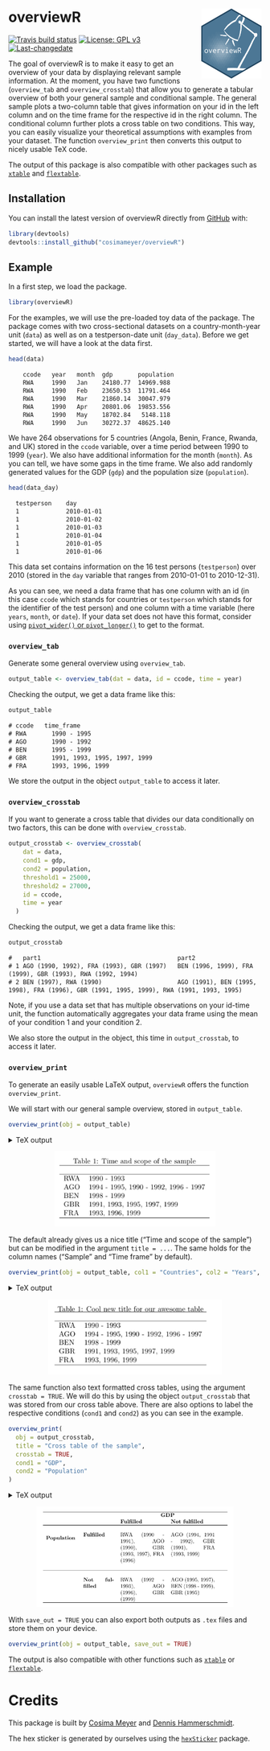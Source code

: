 
<!-- README.md is generated from README.Rmd. Please edit that file -->

# overviewR <img src='man/figures/logo.png' align="right" height="139" />

<!-- badges: start -->

[![Travis build
status](https://travis-ci.com/cosimameyer/overviewR.svg?branch=master)](https://travis-ci.com/cosimameyer/overviewR)
[![License: GPL
v3](https://img.shields.io/badge/License-GPLv3-blue.svg)](https://www.gnu.org/licenses/gpl-3.0)
[![Last-changedate](https://img.shields.io/badge/last%20change-2020--06--18-yellowgreen.svg)](/commits/master)
<!-- badges: end -->

The goal of overviewR is to make it easy to get an overview of your data
by displaying relevant sample information. At the moment, you have two
functions (`overview_tab` and `overview_crosstab`) that allow you to
generate a tabular overview of both your general sample and conditional
sample. The general sample plots a two-column table that gives
information on your id in the left column and on the time frame for the
respective id in the right column. The conditional column further plots
a cross table on two conditions. This way, you can easily visualize your
theoretical assumptions with examples from your dataset. The function
`overview_print` then converts this output to nicely usable TeX code.

The output of this package is also compatible with other packages such
as [`xtable`](https://cran.r-project.org/web/packages/xtable/xtable.pdf)
and
[`flextable`](https://cran.r-project.org/web/packages/flextable/vignettes/overview.html).

## Installation

You can install the latest version of overviewR directly from
[GitHub](https://github.com/cosimameyer/overviewR) with:

``` r
library(devtools)
devtools::install_github("cosimameyer/overviewR")
```

<!--[CRAN](https://CRAN.R-project.org) with:
``` r
install.packages("overviewR")
```
-->

## Example

In a first step, we load the package.

``` r
library(overviewR)
```

For the examples, we will use the pre-loaded toy data of the package.
The package comes with two cross-sectional datasets on a
country-month-year unit (`data`) as well as on a testperson-date unit
(`day_data`). Before we get started, we will have a look at the data
first.

``` r
head(data)
```

``` 
    ccode   year   month  gdp       population
    RWA     1990   Jan    24180.77  14969.988
    RWA     1990   Feb    23650.53  11791.464
    RWA     1990   Mar    21860.14  30047.979
    RWA     1990   Apr    20801.06  19853.556
    RWA     1990   May    18702.84   5148.118
    RWA     1990   Jun    30272.37  48625.140
```

We have 264 observations for 5 countries (Angola, Benin, France, Rwanda,
and UK) stored in the `ccode` variable, over a time period between 1990
to 1999 (`year`). We also have additional information for the month
(`month`). As you can tell, we have some gaps in the time frame. We also
add randomly generated values for the GDP (`gdp`) and the population
size (`population`).

``` r
head(data_day)
```

``` 
  testperson    day
  1             2010-01-01
  1             2010-01-02
  1             2010-01-03
  1             2010-01-04
  1             2010-01-05
  1             2010-01-06
```

This data set contains information on the 16 test persons (`testperson`)
over 2010 (stored in the `day` variable that ranges from 2010-01-01 to
2010-12-31).

<!-- Before we delve into the functions, we need some data to showcase the magic that ```overviewR``` can perform. We have 19 observations for 5 countries (Rwanda, Angola, Benin, UK, and France) stored in the ```ccode``` variable, over a time period between 1990 to 1999 (```year```). As you can tell, we have some gaps in the time frame. We also add randomly generated values for the GDP (```gdp```) and the population size (```population```). -->

<!-- ```{r example} -->

<!-- # Generate some data -->

<!-- # Set a seed to make it reproducable -->

<!-- set.seed(68163) -->

<!-- df_combined <- data.frame( -->

<!--   # Countries -->

<!--   ccode  = c( -->

<!--     rep("RWA", 4), -->

<!--     rep("AGO", 8), -->

<!--     rep("BEN", 2), -->

<!--     rep("GBR", 5), -->

<!--     rep("FRA", 3) -->

<!--   ), -->

<!--   # Time frame -->

<!--   year = -->

<!--     c( -->

<!--       seq(1990, 1995), -->

<!--       seq(1990, 1992), -->

<!--       seq(1995, 1999), -->

<!--       seq(1991, 1999, by = 2), -->

<!--       seq(1993, 1999, by = 3) -->

<!--     ), -->

<!--   # GDP -->

<!--   gdp = -->

<!--     runif(22, 10000, 40000), -->

<!--   # Population -->

<!--   population = -->

<!--     runif(22, 100, 50000), -->

<!--   stringsAsFactors = FALSE -->

<!-- )  -->

<!-- ``` -->

<!-- Let's have a first look at the data: -->

<!-- ```{r} -->

<!-- head(df_combined) -->

<!-- ``` -->

As you can see, we need a data frame that has one column with an id (in
this case `ccode` which stands for countries or `testperson` which
stands for the identifier of the test person) and one column with a time
variable (here `years`, `month`, or `date`). If your data set does not
have this format, consider using [`pivot_wider()` or
`pivot_longer()`](https://tidyr.tidyverse.org/reference/pivot_longer.html)
to get to the format.

### `overview_tab`

Generate some general overview using `overview_tab`.

``` r
output_table <- overview_tab(dat = data, id = ccode, time = year)
```

Checking the output, we get a data frame like this:

``` r
output_table
```

    # ccode   time_frame
    # RWA       1990 - 1995         
    # AGO       1990 - 1992         
    # BEN       1995 - 1999         
    # GBR       1991, 1993, 1995, 1997, 1999            
    # FRA       1993, 1996, 1999

We store the output in the object `output_table` to access it later.
<!-- This function automatically generates an object and stores it in your environment so that you can access it later. -->

### `overview_crosstab`

If you want to generate a cross table that divides our data
conditionally on two factors, this can be done with `overview_crosstab`.

``` r
output_crosstab <- overview_crosstab(
    dat = data,
    cond1 = gdp,
    cond2 = population,
    threshold1 = 25000,
    threshold2 = 27000,
    id = ccode,
    time = year
  )
```

Checking the output, we get a data frame like this:

``` r
output_crosstab
```

    #   part1                                      part2
    # 1 AGO (1990, 1992), FRA (1993), GBR (1997)   BEN (1996, 1999), FRA (1999), GBR (1993), RWA (1992, 1994)
    # 2 BEN (1997), RWA (1990)                     AGO (1991), BEN (1995, 1998), FRA (1996), GBR (1991, 1995, 1999), RWA (1991, 1993, 1995)

Note, if you use a data set that has multiple observations on your
id-time unit, the function automatically aggregates your data frame
using the mean of your condition 1 and your condition 2.

We also store the output in the object, this time in `output_crosstab`,
to access it later.

<!-- The resulting data frame is again stored as an object in your environment so that you can access it later. -->

### `overview_print`

To generate an easily usable LaTeX output, `overviewR` offers the
function `overview_print`.

We will start with our general sample overview, stored in
`output_table`.

``` r
overview_print(obj = output_table)
```

<details>

<summary>TeX output</summary>

    % Overview table generated in R version 4.0.0 (2020-04-24) using overviewR 
     \begin{table}[ht] 
     \centering 
     \caption{Time and scope of the sample} 
     \begin{tabular}{ll} 
     \hline 
    Sample & Time frame \\ \hline 
     RWA & 1990 - 1995 \\ AGO & 1990 - 1992 \\ BEN & 1995 - 1999 \\ GBR & 1991, 1993, 1995, 1997, 1999 \\ FRA & 1993, 1996, 1999 \\ \hline 
     \end{tabular} 
     \end{table} 

</details>

<p align="center">

<img src='man/figures/example1.png' height="150"/>

</p>

The default already gives us a nice title (“Time and scope of the
sample”) but can be modified in the argument `title = ...`. The same
holds for the column names (“Sample” and “Time frame” by default).

``` r
overview_print(obj = output_table, col1 = "Countries", col2 = "Years", title = "Cool new title for our awesome table")
```

<details>

<summary>TeX output</summary>

    % Overview table generated in R version 4.0.0 (2020-04-24) using overviewR 
     \begin{table}[ht] 
     \centering 
     \caption{Cool new title for our awesome table} 
     \begin{tabular}{ll} 
     \hline 
    Countries & Years \\ \hline 
     RWA & 1990 - 1995 \\ AGO & 1990 - 1992 \\ BEN & 1995 - 1999 \\ GBR & 1991, 1993, 1995, 1997, 1999 \\ FRA & 1993, 1996, 1999 \\ \hline 
     \end{tabular} 
     \end{table} 

</details>

<p align="center">

<img src='man/figures/example2.png' height="150"/>

</p>

The same function also text formatted cross tables, using the argument
`crosstab = TRUE`. We will do this by using the object `output_crosstab`
that was stored from our cross table above. There are also options to
label the respective conditions (`cond1` and `cond2`) as you can see in
the example.

``` r
overview_print(
  obj = output_crosstab,
  title = "Cross table of the sample",
  crosstab = TRUE,
  cond1 = "GDP",
  cond2 = "Population"
)
```

<details>

<summary>TeX output</summary>

    % Overview table generated in R version 3.6.3 (2020-02-29) using overviewR 
     % Please add the following required packages to your document preamble: 
     % \usepackage{multirow} 
     % \usepackage{tabularx} 
     % \newcolumntype{b}{X} 
     % \newcolumntype{s}{>{\hsize=.5\hsize}X} 
     
     \begin{table}[] 
     \begin{tabularx}{\textwidth}{ssbb} 
     \hline & & 
     \multicolumn{2}{c}{\textbf{GDP}} \\  & & \textbf{Fulfilled} & 
     \textbf{Not fulfilled} \\ \hline \\ \multirow{2}{*}{\textbf{Population}} & \textbf{Fulfilled} & 
     RWA (1990 - 1991), AGO (1990), GBR (1993, 1997), FRA (1996) & AGO (1994, 1991 - 1992), GBR (1991), FRA (1993, 1999)\\  \\ \hline \\ & \textbf{Not fulfilled} &  RWA (1992 - 1993), AGO (1996), GBR (1999) & AGO (1995, 1997), BEN (1998 - 1999), GBR (1995)\\  \hline \\ \end{tabularx} 
     \end{table} 

</details>

<p align="center">

<img src='man/figures/example3.png' height="200"/>

</p>

With `save_out = TRUE` you can also export both outputs as `.tex` files
and store them on your device.

``` r
overview_print(obj = output_table, save_out = TRUE)
```

The output is also compatible with other functions such as
[`xtable`](https://cran.r-project.org/web/packages/xtable/xtable.pdf) or
[`flextable`](https://cran.r-project.org/web/packages/flextable/vignettes/overview.html).

# Credits

This package is built by [Cosima Meyer](https://cosimameyer.github.io)
and [Dennis Hammerschmidt](http://dennis-hammerschmidt.rbind.io).

The hex sticker is generated by ourselves using the
[`hexSticker`](https://github.com/GuangchuangYu/hexSticker) package.
